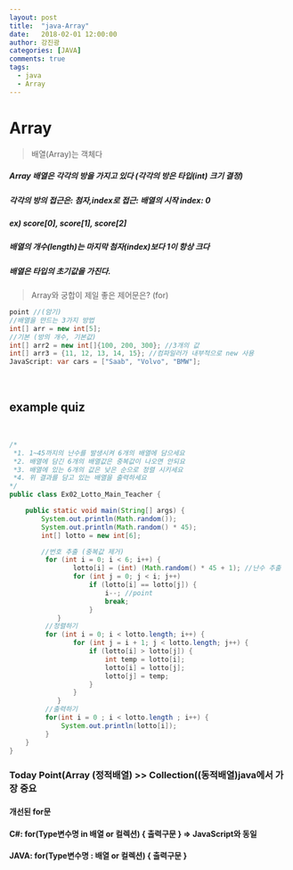 ```yaml
---
layout: post
title:  "java-Array"
date:   2018-02-01 12:00:00
author: 강진광
categories: [JAVA]
comments: true
tags:
  - java
  - Array
---
```

# Array
> 배열(Array)는 객체다

##### Array 배열은 각각의 방을 가지고 있다 (각각의 방은 타입(int) 크기 결정)
##### 각각의 방의 접근은: 첨자,index로 접근: 배열의 시작 index: 0
##### ex) score[0], score[1], score[2]
##### 배열의 개수(length)는 마지막 첨자(index)보다 1이 항상 크다
##### 배열은 타입의 초기값을 가진다.	
> Array와 궁합이 제일 좋은 제어문은?  (for)

~~~java
point //(암기)
//배열을 만드는 3가지 방법
int[] arr = new int[5]; 
//기본 (방의 개수, 기본값)
int[] arr2 = new int[]{100, 200, 300}; //3개의 값
int[] arr3 = {11, 12, 13, 14, 15}; //컴파일러가 내부적으로 new 사용
JavaScript: var cars = ["Saab", "Volvo", "BMW"];
~~~
<br>

## example quiz
<br>

~~~java
/*
 *1. 1~45까지의 난수를 발생시켜 6개의 배열에 담으세요
 *2. 배열에 담긴 6개의 배열값은 중복값이 나오면 안되요 
 *3. 배열에 있는 6개의 값은 낮은 순으로 정렬 시키세요 
 *4. 위 결과를 담고 있는 배열을 출력하세요 
*/
public class Ex02_Lotto_Main_Teacher {

	public static void main(String[] args) {
		System.out.println(Math.random());
		System.out.println(Math.random() * 45);
		int[] lotto = new int[6];

	    //번호 추출 (중복값 제거)
		 for (int i = 0; i < 6; i++) {
			 	lotto[i] = (int) (Math.random() * 45 + 1); //난수 추출
	            for (int j = 0; j < i; j++)
	                if (lotto[i] == lotto[j]) {
	                    i--; //point
	                    break;
	                }
	        }
		 //정렬하기
		 for (int i = 0; i < lotto.length; i++) {
	            for (int j = i + 1; j < lotto.length; j++) {
	                if (lotto[i] > lotto[j]) {
	                    int temp = lotto[i];
	                    lotto[i] = lotto[j];
	                    lotto[j] = temp;
	                }
	            }
	        }
		 //출력하기
		 for(int i = 0 ; i < lotto.length ; i++) {
			 System.out.println(lotto[i]);
		 }
	}
}
~~~

### Today Point(Array (정적배열) >> Collection((동적배열)java에서 가장 중요
#### 개선된 for문
#### C#: for(Type변수명 in 배열 or 컬렉션) { 출력구문 } => JavaScript와 동일
#### JAVA: for(Type변수명 : 배열 or 컬렉션) { 출력구문 }